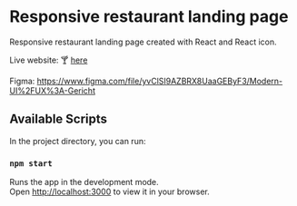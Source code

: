 # Responsive restaurant landing page

Responsive restaurant landing page created with React and React icon.

Live website: 🍸 [here]( https://gerich-restaurant.netlify.app/)

Figma: https://www.figma.com/file/yvClSI9AZBRX8UaaGEByF3/Modern-UI%2FUX%3A-Gericht


## Available Scripts

In the project directory, you can run:

### `npm start`

Runs the app in the development mode.\
Open [http://localhost:3000](http://localhost:3000) to view it in your browser.

